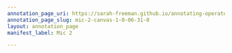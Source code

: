 ```yaml
---
annotation_page_uri: https://sarah-freeman.github.io/annotating-operator/annotations/mic-2-canvas-1-0-06-31-0.json
annotation_page_slug: mic-2-canvas-1-0-06-31-0
layout: annotation_page
manifest_label: Mic 2

---
```

